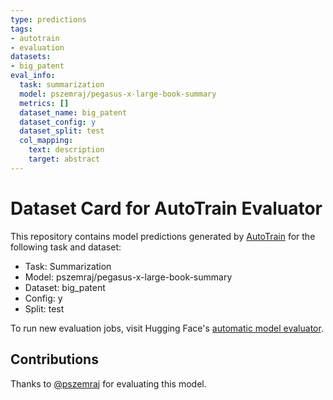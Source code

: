 ```yaml
---
type: predictions
tags:
- autotrain
- evaluation
datasets:
- big_patent
eval_info:
  task: summarization
  model: pszemraj/pegasus-x-large-book-summary
  metrics: []
  dataset_name: big_patent
  dataset_config: y
  dataset_split: test
  col_mapping:
    text: description
    target: abstract
---
```

# Dataset Card for AutoTrain Evaluator

This repository contains model predictions generated by [AutoTrain](https://huggingface.co/autotrain) for the following task and dataset:

* Task: Summarization
* Model: pszemraj/pegasus-x-large-book-summary
* Dataset: big_patent
* Config: y
* Split: test

To run new evaluation jobs, visit Hugging Face's [automatic model evaluator](https://huggingface.co/spaces/autoevaluate/model-evaluator).

## Contributions

Thanks to [@pszemraj](https://huggingface.co/pszemraj) for evaluating this model.
